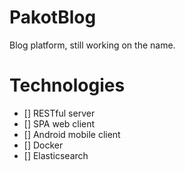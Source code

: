 # PakotBlog
Blog platform, still working on the name.

# Technologies
- [] RESTful server
- [] SPA web client
- [] Android mobile client
- [] Docker
- [] Elasticsearch

